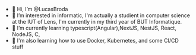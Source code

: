 - 👋 Hi, I’m @LucasBroda
- 👀 I’m interested in informatic, I'm actually a studient in computer science at the IUT of Lens, I'm currently in my third year of BUT Informatique.
- 🌱 I’m currently learning typescript(Angular),NextJS, NestJS, React, NodeJS, C, 
- 🌱 I'm also learning how to use Docker, Kubernetes, and some CI/CD stuff


<!---
LucasBroda/LucasBroda is a ✨ special ✨ repository because its `README.md` (this file) appears on your GitHub profile.
You can click the Preview link to take a look at your changes.
--->
